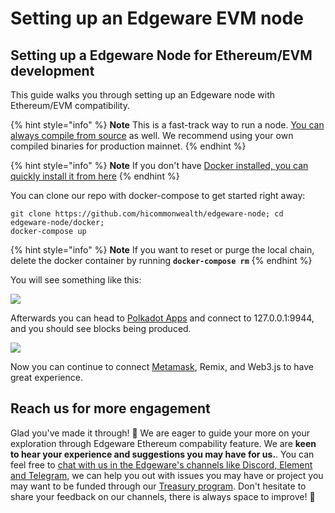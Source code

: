 # Setting up an Edgeware EVM node

## Setting up a Edgeware Node for Ethereum/EVM development <a id="setting-up-a-edgeware-node-for-ethereumevm-development"></a>

This guide walks you through setting up an Edgeware node with Ethereum/EVM compatibility.

{% hint style="info" %}
**Note** This is a fast-track way to run a node. [You can always compile from source](https://github.com/hicommonwealth/edgeware-node/tree/v3.2.0) as well. We recommend using your own compiled binaries for production mainnet.
{% endhint %}

{% hint style="info" %}
**Note** If you don't have [Docker installed, you can quickly install it from here](https://docs.docker.com/get-docker/)
{% endhint %}

You can clone our repo with docker-compose to get started right away:

```text
git clone https://github.com/hicommonwealth/edgeware-node; cd edgeware-node/docker;
docker-compose up
```

{% hint style="info" %}
**Note** If you want to reset or purge the local chain, delete the docker container by running **`docker-compose rm`**
{% endhint %}

You will see something like this:

![](https://user-images.githubusercontent.com/32852637/121593861-5afdd380-ca0a-11eb-80dd-8922a0b7cfc7.PNG)

Afterwards you can head to [Polkadot Apps](https://polkadot.js.org/apps/?rpc=ws%3A%2F%2F127.0.0.1%3A9944#/explorer) and connect to 127.0.0.1:9944, and you should see blocks being produced.

![](https://user-images.githubusercontent.com/32852637/121594313-e9725500-ca0a-11eb-8f5f-36e5184d6b46.PNG)

Now you can continue to connect [Metamask](https://main.edgeware.wiki/contribute-and-engage/develop/edgeware-smart-contracts/deploy-an-evm-contract/using-metamask), Remix, and Web3.js to have great experience.

## Reach us for more engagement

Glad you've made it through! 🥰 We are eager to guide your more on your exploration through Edgeware Ethereum compability feature. We are **keen to hear your experience and suggestions you may have for us.**. You can feel free to [chat with us in the Edgeware's channels like Discord, Element and Telegram](https://linktr.ee/edg_developers), we can help you out with issues you may have or project you may want to be funded through our [Treasury program](https://docs.edgewa.re/edgeware-runtime/treasury). Don't hesitate to share your feedback on our channels, there is always space to improve! 🙌

